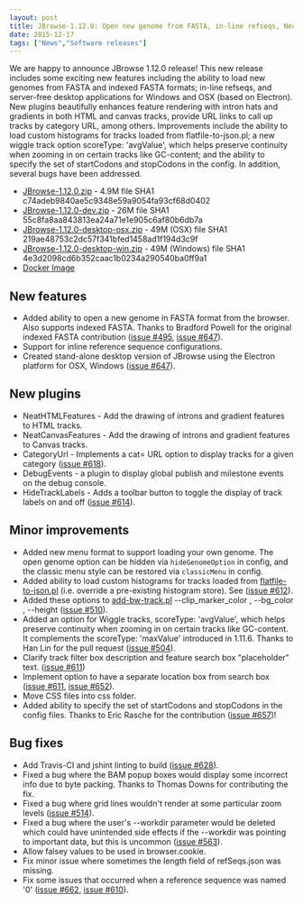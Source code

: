 ```yaml
---
layout: post
title: JBrowse-1.12.0: Open new genome from FASTA, in-line refseqs, NeatFeatures, Desktop
date: 2015-12-17
tags: ["News","Software releases"]
---
```


We are happy to announce JBrowse 1.12.0 release! This new release includes some
exciting new features including the ability to load new genomes from FASTA and
indexed FASTA formats; in-line refseqs, and server-free desktop applications for
Windows and OSX (based on Electron). New plugins beautifully enhances feature
rendering with intron hats and gradients in both HTML and canvas tracks, provide
URL links to call up tracks by category URL, among others. Improvements include
the ability to load custom histograms for tracks loaded from
flatfile-to-json.pl; a new wiggle track option scoreType: 'avgValue', which
helps preserve continuity when zooming in on certain tracks like GC-content; and
the ability to specify the set of startCodons and stopCodons in the config. In
addition, several bugs have been addressed.

- [JBrowse-1.12.0.zip](http://jbrowse.org/releases/JBrowse-1.12.0.zip) - 4.9M
  file SHA1 c74adeb9840ae5c9348e59a9054fa93cf68d0402
- [JBrowse-1.12.0-dev.zip](http://jbrowse.org/releases/JBrowse-1.12.0-dev.zip) -
  26M file SHA1 55c8fa8aa843813ea24a71e1e905c6af80b6db7a
- [JBrowse-1.12.0-desktop-osx.zip](http://jbrowse.org/releases/JBrowse-1.12.0-desktop-osx.zip) -
  49M (OSX) file SHA1 219ae48753c2dc57f341bfed1458ad1f194d3c9f
- [JBrowse-1.12.0-desktop-win.zip](http://jbrowse.org/releases/JBrowse-1.12.0-desktop-win.zip) -
  49M (Windows) file SHA1 4e3d2098cd6b352caac1b0234a290540ba0ff9a1
- [Docker Image](https://hub.docker.com/r/jbrowse/gmod-jbrowse/)

## New features

- Added ability to open a new genome in FASTA format from the browser. Also
  supports indexed FASTA. Thanks to Bradford Powell for the original indexed
  FASTA contribution ([issue #495](https://github.com/gmod/jbrowse/issues/495),
  [issue #647](https://github.com/gmod/jbrowse/issues/647)).
- Support for inline reference sequence configurations.
- Created stand-alone desktop version of JBrowse using the Electron platform for
  OSX, Windows ([issue #647](https://github.com/gmod/jbrowse/issues/647)).

## New plugins

- NeatHTMLFeatures - Add the drawing of introns and gradient features to HTML
  tracks.
- NeatCanvasFeatures - Add the drawing of introns and gradient features to
  Canvas tracks.
- CategoryUrl - Implements a cat= URL option to display tracks for a given
  category ([issue #618](https://github.com/gmod/jbrowse/issues/618)).
- DebugEvents - a plugin to display global publish and milestone events on the
  debug console.
- HideTrackLabels - Adds a toolbar button to toggle the display of track labels
  on and off ([issue #614](https://github.com/gmod/jbrowse/issues/614)).

## Minor improvements

- Added new menu format to support loading your own genome. The open genome
  option can be hidden via `hideGenomeOption` in config, and the classic menu
  style can be restored via `classicMenu` in config.
- Added ability to load custom histograms for tracks loaded from
  [flatfile-to-json.pl](http://flatfile-to-json.pl/) (i.e. override a
  pre-existing histogram store). See
  ([issue #612](https://github.com/gmod/jbrowse/issues/612)).
- Added these options to [add-bw-track.pl](http://add-bw-track.pl/)
  --clip_marker_color , --bg_color , --height
  ([issue #510](https://github.com/gmod/jbrowse/issues/510)).
- Added an option for Wiggle tracks, scoreType: 'avgValue', which helps preserve
  continuity when zooming in on certain tracks like GC-content. It complements
  the scoreType: 'maxValue' introduced in 1.11.6. Thanks to Han Lin for the pull
  request ([issue #504](https://github.com/gmod/jbrowse/issues/504)).
- Clarify track filter box description and feature search box "placeholder"
  text. ([issue #611](https://github.com/gmod/jbrowse/issues/611))
- Implement option to have a separate location box from search box
  ([issue #611](https://github.com/gmod/jbrowse/issues/611),
  [issue #652](https://github.com/gmod/jbrowse/issues/652)).
- Move CSS files into css folder.
- Added ability to specify the set of startCodons and stopCodons in the config
  files. Thanks to Eric Rasche for the contribution
  ([issue #657](https://github.com/gmod/jbrowse/issues/657))!

## Bug fixes

- Add Travis-CI and jshint linting to build
  ([issue #628](https://github.com/gmod/jbrowse/issues/628)).
- Fixed a bug where the BAM popup boxes would display some incorrect info due to
  byte packing. Thanks to Thomas Downs for contributing the fix.
- Fixed a bug where grid lines wouldn't render at some particular zoom levels
  ([issue #514](https://github.com/gmod/jbrowse/issues/514)).
- Fixed a bug where the user's --workdir parameter would be deleted which could
  have unintended side effects if the --workdir was pointing to important data,
  but this is uncommon
  ([issue #563](https://github.com/gmod/jbrowse/issues/563)).
- Allow falsey values to be used in browser.cookie.
- Fix minor issue where sometimes the length field of refSeqs.json was missing.
- Fix some issues that occurred when a reference sequence was named '0'
  ([issue #662](https://github.com/gmod/jbrowse/issues/662),
  [issue #610](https://github.com/gmod/jbrowse/issues/610)).
